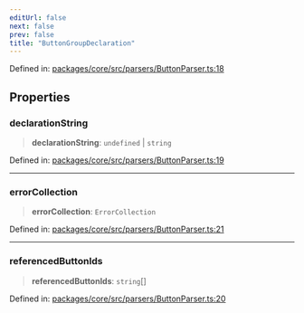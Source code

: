 ```yaml
---
editUrl: false
next: false
prev: false
title: "ButtonGroupDeclaration"
---
```


Defined in: [packages/core/src/parsers/ButtonParser.ts:18](https://github.com/mProjectsCode/obsidian-meta-bind-plugin/blob/563ae7213e1de72cfcc12505f0ad569434535dc5/packages/core/src/parsers/ButtonParser.ts#L18)

## Properties

### declarationString

> **declarationString**: `undefined` \| `string`

Defined in: [packages/core/src/parsers/ButtonParser.ts:19](https://github.com/mProjectsCode/obsidian-meta-bind-plugin/blob/563ae7213e1de72cfcc12505f0ad569434535dc5/packages/core/src/parsers/ButtonParser.ts#L19)

***

### errorCollection

> **errorCollection**: `ErrorCollection`

Defined in: [packages/core/src/parsers/ButtonParser.ts:21](https://github.com/mProjectsCode/obsidian-meta-bind-plugin/blob/563ae7213e1de72cfcc12505f0ad569434535dc5/packages/core/src/parsers/ButtonParser.ts#L21)

***

### referencedButtonIds

> **referencedButtonIds**: `string`[]

Defined in: [packages/core/src/parsers/ButtonParser.ts:20](https://github.com/mProjectsCode/obsidian-meta-bind-plugin/blob/563ae7213e1de72cfcc12505f0ad569434535dc5/packages/core/src/parsers/ButtonParser.ts#L20)
